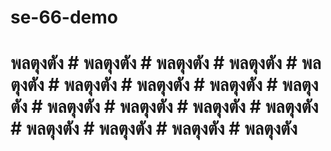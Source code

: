 # se-66-demo

# พลตุงตัง # พลตุงตัง # พลตุงตัง # พลตุงตัง # พลตุงตัง # พลตุงตัง # พลตุงตัง # พลตุงตัง # พลตุงตัง # พลตุงตัง # พลตุงตัง # พลตุงตัง # พลตุงตัง # พลตุงตัง # พลตุงตัง # พลตุงตัง # พลตุงตัง
